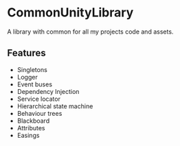 # CommonUnityLibrary

A library with common for all my projects code and assets.

## Features

* Singletons
* Logger
* Event buses
* Dependency Injection
* Service locator
* Hierarchical state machine
* Behaviour trees
* Blackboard
* Attributes
* Easings